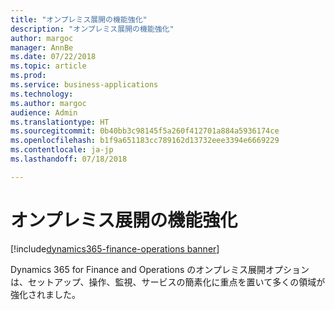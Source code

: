 ```yaml
---
title: "オンプレミス展開の機能強化"
description: "オンプレミス展開の機能強化"
author: margoc
manager: AnnBe
ms.date: 07/22/2018
ms.topic: article
ms.prod: 
ms.service: business-applications
ms.technology: 
ms.author: margoc
audience: Admin
ms.translationtype: HT
ms.sourcegitcommit: 0b40bb3c98145f5a260f412701a884a5936174ce
ms.openlocfilehash: b1f9a651183cc789162d13732eee3394e6669229
ms.contentlocale: ja-jp
ms.lasthandoff: 07/18/2018

---
```

#  <a name="on-premises-deployment-enhancements"></a>オンプレミス展開の機能強化

[!include[dynamics365-finance-operations banner](../includes/dynamics365-finance-operations.md)]



Dynamics 365 for Finance and Operations のオンプレミス展開オプションは、セットアップ、操作、監視、サービスの簡素化に重点を置いて多くの領域が強化されました。

